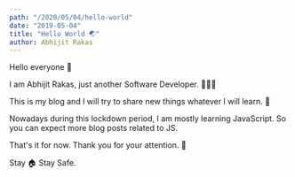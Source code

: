 ```yaml
---
path: "/2020/05/04/hello-world"
date: "2019-05-04"
title: "Hello World 🌏"
author: Abhijit Rakas
---
```


<p>Hello everyone 👋</p>

<p>I am Abhijit Rakas, just another Software Developer. 👨🏻‍💻

<p>This is my blog and I will try to share new things whatever I will learn. 🤞</p>

<p>Nowadays during this lockdown period, I am mostly learning JavaScript. So you can expect more blog posts related to JS.</p>

<p>That's it for now. Thank you for your attention. 🙏</p>

<p>Stay 🏠 Stay Safe.</p>
